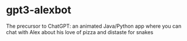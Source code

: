 # gpt3-alexbot

The precursor to ChatGPT: an animated Java/Python app where you can chat with Alex about his love of pizza and distaste for snakes
